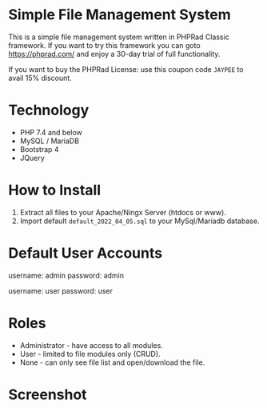 # Simple File Management System

This is a simple file management system written in PHPRad Classic framework. If you want to try this framework you can goto https://phprad.com/ and enjoy a 30-day trial of full functionality.

If you want to buy the PHPRad License: use this coupon code `JAYPEE` to avail 15% discount.

# Technology

- PHP 7.4 and below
- MySQL / MariaDB
- Bootstrap 4
- JQuery

# How to Install

1. Extract all files to your Apache/Ningx Server (htdocs or www).
2. Import default `default_2022_04_05.sql` to your MySql/Mariadb database.

# Default User Accounts

username: admin
password: admin

username: user
password: user

# Roles

- Administrator - have access to all modules.
- User - limited to file modules only (CRUD).
- None - can only see file list and open/download the file.

# Screenshot
